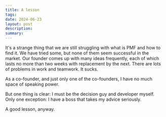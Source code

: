 ```yaml
---
title: A lesson
tags: 
date: 2024-06-23
layout: post
description: 
summary:
---
```



It's a strange thing that we are still struggling with what is PMF and how to find it. We have tried some, but none of them seem successful in the market. Our founder comes up with many ideas frequently, each of which lasts no more than two weeks with replacement by the next. There are lots of problems in work and teamwork. It sucks.

As a co-founder, and just only one of the co-founders, I have no much space of speaking power.

But one thing is clear: I must be the decision guy and developer myself. Only one exception: I have a boss that takes my advice seriously. 

A good lesson, anyway. 
